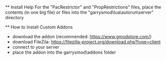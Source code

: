 ** Install Help
For the "PacRestrictor" and "PropRestrictions" files, place the contents (in one big file) or files into the "garrysmod\lua\autorun\server" directory


** How to Install Custom Addons
 - download the addon (recommended: https://www.gmodstore.com/)
 - download FileZila: https://filezilla-project.org/download.php?type=client
 - connect to your server
 - place the addon into the garrysmod\addons folder
